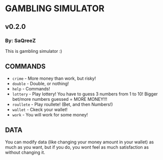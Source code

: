 # GAMBLING SIMULATOR

## v0.2.0

### By: SaQreeZ

This is gambling simulator :)

## COMMANDS

- `crime` - More money than work, but risky!
- `double` - Double, or nothing!
- `help` - Commands!
- `lottery` - Play lottery! You have to guess 3 numbers from 1 to 10! Bigger bet/more numbers guessed = MORE MONEY!!!
- `roullete` - Play roullete! (Bet, and then Numbers!)
- `wallet` - Ckeck your wallet!
- `work` - You will work for some money!

## DATA

You can modify data (like changing your money amount in your wallet) as much as you want, but if you do, you wont feel as much satisfaction as without changing it.
